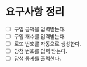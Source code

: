 # 요구사항 정리
- [ ] 구입 금액을 입력받는다.
- [ ] 구입 개수를 입력받는다.
- [ ] 로또 번호를 자동으로 생성한다.
- [ ] 당첨 번호를 입력 받는다.
- [ ] 당첨 통계를 출력한다.
